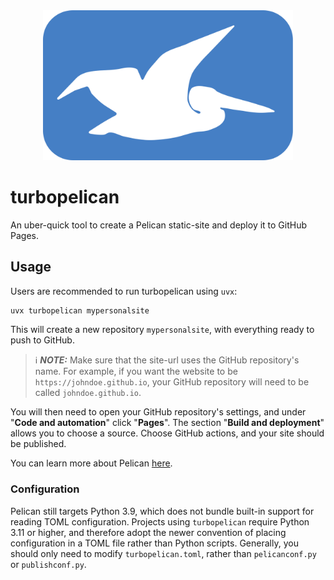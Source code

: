 <div align="center"><img width="400" alt="turbopelican logo" src="./assets/logo.svg"/></div>

# turbopelican

An uber-quick tool to create a Pelican static-site and deploy it to GitHub
Pages.

## Usage

Users are recommended to run turbopelican using `uvx`:

```sh
uvx turbopelican mypersonalsite
```

This will create a new repository `mypersonalsite`, with everything ready to
push to GitHub.

> ℹ️  **_NOTE:_**  Make sure that the site-url uses the GitHub repository's name.
For example, if you want the website to be `https://johndoe.github.io`, your
GitHub repository will need to be called `johndoe.github.io`.

You will then need to open your GitHub repository's settings, and under
"**Code and automation**" click "**Pages**". The section "**Build and
deployment**" allows you to choose a source. Choose GitHub actions, and your
site should be published.


You can learn more about Pelican [here](https://getpelican.com).

### Configuration

Pelican still targets Python 3.9, which does not bundle built-in support for
reading TOML configuration. Projects using `turbopelican` require Python 3.11
or higher, and therefore adopt the newer convention of placing configuration
in a TOML file rather than Python scripts. Generally, you should only need to
modify `turbopelican.toml`, rather than `pelicanconf.py` or `publishconf.py`.

